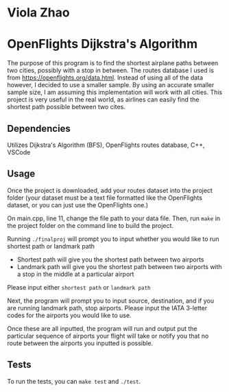 # Viola Zhao

# OpenFlights Dijkstra's Algorithm

The purpose of this program is to find the shortest airplane paths between two cities, possibly with a stop in between. The routes database I used is from https://openflights.org/data.html. Instead of
using all of the data however, I decided to use a smaller sample. By using an accurate smaller sample size, I am assuming this implementation will work with all cities. This project is very useful in the real world, as airlines can easily find the shortest path possible between two cites.

## Dependencies

Utilizes Dijkstra's Algorithm (BFS), OpenFlights routes database, C++, VSCode

## Usage

Once the project is downloaded, add your routes dataset into the project folder (your dataset must be a text file formatted like the OpenFlights dataset, or you can just use the OpenFlights one.)

On main.cpp, line 11, change the file path to your data file. Then, run `make` in the project folder on the command line to build the project.

Running `./finalproj` will prompt you to input whether you would like to run shortest path or landmark path
- Shortest path will give you the shortest path between two airports
- Landmark path will give you the shortest path between two airports with a stop in the middle at a
particular airport

Please input either `shortest path` or `landmark path`

Next, the program will prompt you to input source, destination, and if you are running landmark path, stop airports. Please input the IATA 3-letter codes for the airports you would like to use.

Once these are all inputted, the program will run and output put the particular sequence of airports your flight will take or notify you that no route between the airports you inputted is possible.

## Tests

To run the tests, you can `make test` and `./test`.
